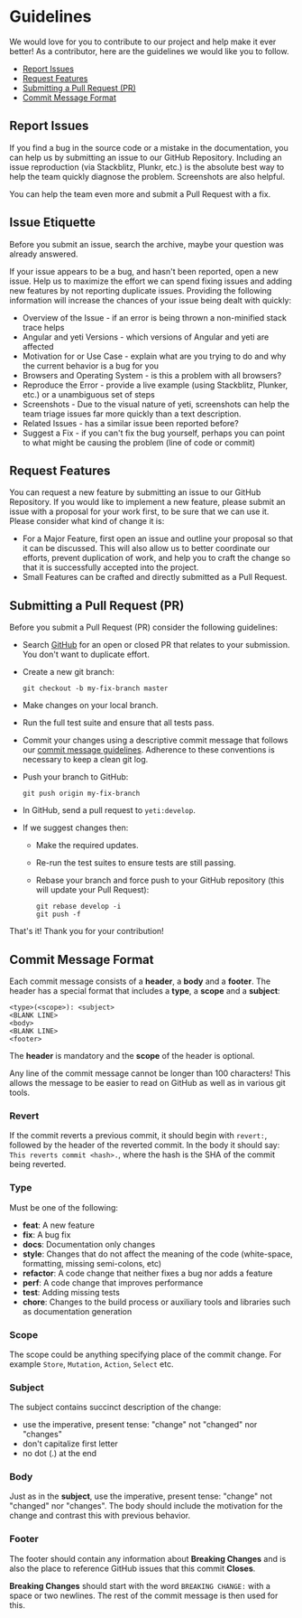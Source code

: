 # Guidelines

We would love for you to contribute to our project and help make it ever better!
As a contributor, here are the guidelines we would like you to follow.

- [Report Issues](#report-issues)
- [Request Features](#request-features)
- [Submitting a Pull Request (PR)](#submitting-a-pull-request-pr)
- [Commit Message Format](#commit-message-format)

## Report Issues

If you find a bug in the source code or a mistake in the documentation, you can help us
by submitting an issue to our GitHub Repository. Including an issue reproduction
(via Stackblitz, Plunkr, etc.) is the absolute best way to help the team quickly diagnose the
problem. Screenshots are also helpful.

You can help the team even more and submit a Pull Request with a fix.

## Issue Etiquette

Before you submit an issue, search the archive, maybe your question was already answered.

If your issue appears to be a bug, and hasn't been reported, open a new issue. Help us
to maximize the effort we can spend fixing issues and adding new features by not reporting
duplicate issues. Providing the following information will increase the chances of your issue being dealt with quickly:

- Overview of the Issue - if an error is being thrown a non-minified stack trace helps
- Angular and yeti Versions - which versions of Angular and yeti are affected
- Motivation for or Use Case - explain what are you trying to do and why the current behavior is a bug for you
- Browsers and Operating System - is this a problem with all browsers?
- Reproduce the Error - provide a live example (using Stackblitz, Plunker, etc.) or a unambiguous set of steps
- Screenshots - Due to the visual nature of yeti, screenshots can help the team triage issues far more quickly than a text description.
- Related Issues - has a similar issue been reported before?
- Suggest a Fix - if you can't fix the bug yourself, perhaps you can point to what might be causing the problem (line of code or commit)

## Request Features

You can request a new feature by submitting an issue to our GitHub Repository.
If you would like to implement a new feature, please submit an issue with a proposal for your work first,
to be sure that we can use it. Please consider what kind of change it is:

- For a Major Feature, first open an issue and outline your proposal so that it can be discussed.
  This will also allow us to better coordinate our efforts, prevent duplication of work, and help you
  to craft the change so that it is successfully accepted into the project.
- Small Features can be crafted and directly submitted as a Pull Request.

## Submitting a Pull Request (PR)

Before you submit a Pull Request (PR) consider the following guidelines:

- Search [GitHub](https://github.com/xmlking/yeti/pulls) for an open or closed PR
  that relates to your submission. You don't want to duplicate effort.
- Create a new git branch:

  ```shell
  git checkout -b my-fix-branch master
  ```

- Make changes on your local branch.
- Run the full test suite and ensure that all tests pass.
- Commit your changes using a descriptive commit message that follows our
  [commit message guidelines](#commit-message-guidelines). Adherence to these conventions
  is necessary to keep a clean git log.

- Push your branch to GitHub:

  ```shell
  git push origin my-fix-branch
  ```

- In GitHub, send a pull request to `yeti:develop`.
- If we suggest changes then:

  - Make the required updates.
  - Re-run the test suites to ensure tests are still passing.
  - Rebase your branch and force push to your GitHub repository (this will update your Pull Request):

    ```shell
    git rebase develop -i
    git push -f
    ```

That's it! Thank you for your contribution!

## Commit Message Format

Each commit message consists of a **header**, a **body** and a **footer**. The header has a special
format that includes a **type**, a **scope** and a **subject**:

```
<type>(<scope>): <subject>
<BLANK LINE>
<body>
<BLANK LINE>
<footer>
```

The **header** is mandatory and the **scope** of the header is optional.

Any line of the commit message cannot be longer than 100 characters! This allows the message to be easier
to read on GitHub as well as in various git tools.

### Revert

If the commit reverts a previous commit, it should begin with `revert:`, followed by the header of the reverted commit. In the body it should say: `This reverts commit <hash>.`, where the hash is the SHA of the commit being reverted.

### Type

Must be one of the following:

- **feat**: A new feature
- **fix**: A bug fix
- **docs**: Documentation only changes
- **style**: Changes that do not affect the meaning of the code (white-space, formatting, missing
  semi-colons, etc)
- **refactor**: A code change that neither fixes a bug nor adds a feature
- **perf**: A code change that improves performance
- **test**: Adding missing tests
- **chore**: Changes to the build process or auxiliary tools and libraries such as documentation
  generation

### Scope

The scope could be anything specifying place of the commit change. For example
`Store`, `Mutation`, `Action`, `Select` etc.

### Subject

The subject contains succinct description of the change:

- use the imperative, present tense: "change" not "changed" nor "changes"
- don't capitalize first letter
- no dot (.) at the end

### Body

Just as in the **subject**, use the imperative, present tense: "change" not "changed" nor "changes".
The body should include the motivation for the change and contrast this with previous behavior.

### Footer

The footer should contain any information about **Breaking Changes** and is also the place to
reference GitHub issues that this commit **Closes**.

**Breaking Changes** should start with the word `BREAKING CHANGE:` with a space or two newlines. The rest of the commit message is then used for this.